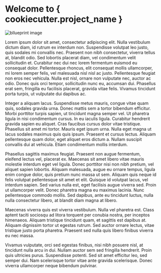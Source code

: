 # Welcome to { cookiecutter.project_name }

![bllueprint image](https://external-content.duckduckgo.com/iu/?u=https%3A%2F%2Fwww.allaboutlean.com%2Fwp-content%2Fuploads%2F2014%2F04%2FBlueprint.jpg&f=1&nofb=1&ipt=4e5e601ab45f9581e23d73d297c3754d95e4c11abd0b7bc79fe2d71d91982fce)

Lorem ipsum dolor sit amet, consectetur adipiscing elit. Nulla vestibulum dictum diam, id rutrum ex interdum non. Suspendisse volutpat leo justo, quis sodales mi convallis nec. Praesent non nibh consectetur, viverra tellus at, blandit odio. Sed lobortis placerat diam, vel condimentum velit sollicitudin et. Curabitur nec dui nec lorem fermentum euismod eu consequat dolor. Pellentesque rhoncus, elit consequat mollis ullamcorper, mi lorem semper felis, vel malesuada nisl nisl ac justo. Pellentesque feugiat non eros nec vehicula. Nulla est nisl, ornare non vulputate nec, auctor ac odio. Donec quis orci tempor, sollicitudin nunc eu, accumsan dui. Phasellus erat sem, fringilla eu facilisis placerat, gravida vitae felis. Vivamus tincidunt porta turpis, ut vulputate dui dapibus ac.

Integer a aliquam lacus. Suspendisse metus mauris, congue vitae quam quis, sodales gravida urna. Donec mattis sem a tortor bibendum efficitur. Morbi porttitor turpis sapien, ut tincidunt magna semper vel. Ut pharetra ligula in nisi condimentum cursus. In eu iaculis ligula. Curabitur hendrerit gravida sapien eu aliquet. Cras faucibus cursus dolor vitae tristique. Phasellus sit amet mi tortor. Mauris eget ipsum urna. Nulla eget magna ut lacus sodales maximus quis quis ipsum. Praesent et cursus lectus. Aliquam pellentesque quam dolor, eget aliquet eros dictum a. Nullam suscipit convallis dui at vehicula. Etiam condimentum mollis interdum.

Phasellus sagittis maximus feugiat. Praesent non augue fermentum, eleifend lectus vel, placerat ex. Maecenas sit amet libero vitae mauris molestie interdum eget vel ligula. Donec porttitor nisi non nibh pretium, vel aliquet sapien lobortis. Aliquam malesuada, augue eu ornare tempus, ligula enim congue dolor, quis pretium nunc massa ut sem. Aliquam quis neque id felis volutpat pellentesque sit amet et elit. Quisque id volutpat lacus, vel interdum sapien. Sed varius nulla est, eget facilisis augue viverra sed. Proin ut ullamcorper velit. Donec pharetra magna eu maximus lacinia. Nunc pellentesque commodo mollis. Sed dapibus, ante eu tincidunt luctus, nulla nulla consectetur libero, at blandit diam magna at libero.

Maecenas viverra quis est viverra vestibulum. Nulla vel pharetra est. Class aptent taciti sociosqu ad litora torquent per conubia nostra, per inceptos himenaeos. Aliquam tristique tincidunt quam, et sagittis est dapibus at. Aliquam dignissim tortor ut egestas rutrum. Sed auctor ornare lectus, vitae tristique justo porta pharetra. Praesent sed nulla quis libero finibus viverra eu nec massa.

Vivamus vulputate, orci sed egestas finibus, nisi nibh posuere nisl, at tincidunt nulla arcu in dui. Nullam auctor sem sed fringilla hendrerit. Proin quis ultricies purus. Suspendisse potenti. Sed sit amet efficitur leo, sed semper dui. Nam scelerisque tortor vitae ante gravida scelerisque. Donec viverra ullamcorper neque bibendum pulvinar.
